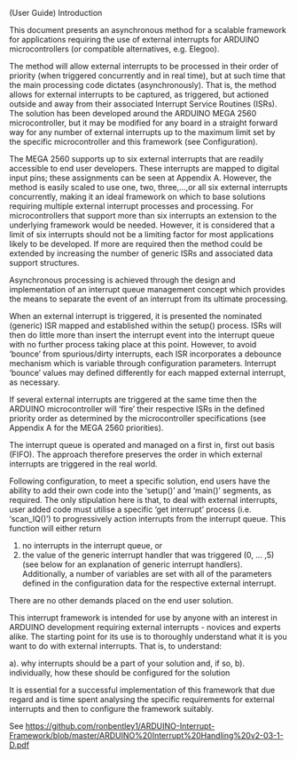 (User Guide) Introduction

This document presents an asynchronous method for a scalable framework for applications requiring the use of external interrupts for ARDUINO microcontrollers (or compatible alternatives, e.g. Elegoo).  

The method will allow external interrupts to be processed in their order of priority (when triggered concurrently and in real time), but at such time that the main processing code dictates (asynchronously).  That is, the method allows for external interrupts to be captured, as triggered, but actioned outside and away from their associated Interrupt Service Routines (ISRs).
The solution has been developed around the ARDUINO MEGA 2560 microcontroller, but it may be modified for any board in a straight forward way for any number of external interrupts up to the maximum limit set by the specific microcontroller and this framework (see Configuration).

The MEGA 2560 supports up to six external interrupts that are readily accessible to end user developers.  These interrupts are mapped to digital input pins; these assignments can be seen at Appendix A.  However, the method is easily scaled to use one, two, three,...,or all six external interrupts concurrently, making it an ideal framework on which to base solutions requiring multiple external interrupt processes and processing.  For microcontrollers that support more than six interrupts an extension to the underlying framework would be needed.  However, it is considered that a limit of six interrupts should not be a limiting factor for most applications likely to be developed.  If more are required then the method could be extended by increasing the number of generic ISRs and associated data support structures.

Asynchronous processing is achieved through the design and implementation of an interrupt queue management concept which provides the means to separate the event of an interrupt from its ultimate processing.  

When an external interrupt is triggered, it is presented the nominated (generic) ISR mapped and established within the setup() process.  ISRs will then do little more than insert the interrupt event into the interrupt queue with no further process taking place at this point.  However, to avoid ‘bounce’ from spurious/dirty interrupts, each ISR incorporates a debounce mechanism which is variable through configuration parameters.  Interrupt ‘bounce’ values may defined differently for each mapped external interrupt, as necessary.  

If several external interrupts are triggered at the same time then the ARDUINO microcontroller will ‘fire’ their respective ISRs in the defined priority order as determined by the microcontroller specifications (see Appendix A for the MEGA 2560 priorities).

The interrupt queue is operated and managed on a first in, first out basis (FIFO).  The approach therefore preserves the order in which external interrupts are triggered in the real world.

Following configuration, to meet a specific solution, end users have the ability to add their own code into the ‘setup()’ and ‘main()’ segments, as required.  The only stipulation here is that, to deal with external interrupts, user added code must utilise a specific ‘get interrupt’ process (i.e. ‘scan_IQ()’) to progressively action interrupts from the interrupt queue.  This function will either return

   1.	no interrupts in the interrupt queue, or
   2.	the value of the generic interrupt handler that was triggered (0, ... ,5) (see below for an explanation of generic interrupt handlers).  Additionally, a  number of variables are set with all of the parameters defined in the configuration data for the respective external interrupt. 

There are no other demands placed on the end user solution.

This interrupt framework is intended for use by anyone with an interest in ARDUINO development requiring external interrupts - novices and experts alike.  The starting point for its use is to thoroughly understand what it is you want to do with external interrupts.  That is, to understand:

   a). 	why interrupts should be a part of your solution and, if so, 
   b). 	individually, how these should be configured for the solution

It is essential for a successful implementation of this framework that due regard and is time spent analysing the specific requirements for external interrupts and then to configure the framework suitably. 

See https://github.com/ronbentley1/ARDUINO-Interrupt-Framework/blob/master/ARDUINO%20Interrupt%20Handling%20v2-03-1-D.pdf

